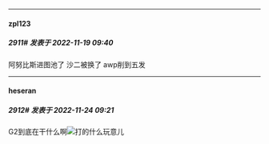 

*****

####  zpl123  
##### 2911#       发表于 2022-11-19 09:40

阿努比斯进图池了 沙二被换了 awp削到五发

*****

####  heseran  
##### 2912#       发表于 2022-11-24 09:21

G2到底在干什么啊<img src="https://static.saraba1st.com/image/smiley/face2017/003.png" referrerpolicy="no-referrer">打的什么玩意儿


